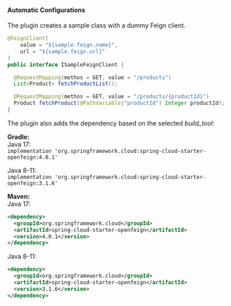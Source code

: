 #### **Automatic Configurations**

The plugin creates a sample class with a dummy Feign client.

```java
@FeignClient(
    value = "${sample.feign.name}",
    url = "${sample.feign.url}"
)
public interface ISampleFeignClient {

  @RequestMapping(methos = GET, value = "/products")
  List<Product> fetchProductList();

  @RequestMapping(methos = GET, value = "/products/{productId}")
  Product fetchProduct(@PathVariable("productId") Integer productId);
}
```

The plugin also adds the dependency based on the selected *build_tool*:

**Gradle:**  
Java 17:  
`implementation 'org.springframework.cloud:spring-cloud-starter-openfeign:4.0.1'`

Java 8-11:  
`implementation 'org.springframework.cloud:spring-cloud-starter-openfeign:3.1.6'`

**Maven:**  
Java 17:  
```xml
<dependency>
  <groupId>org.springframework.cloud</groupId>
  <artifactId>spring-cloud-starter-openfeign</artifactId>
  <version>4.0.1</version>
</dependency>
```

Java 8-11:  
```xml
<dependency>
  <groupId>org.springframework.cloud</groupId>
  <artifactId>spring-cloud-starter-openfeign</artifactId>
  <version>3.1.6</version>
</dependency>
```
